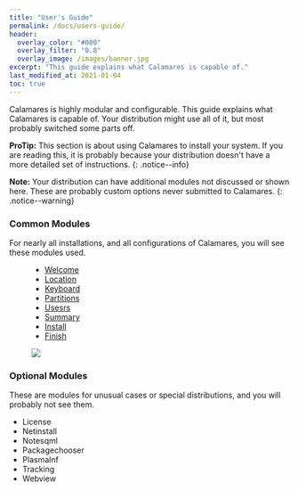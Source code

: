 ```yaml
---
title: "User's Guide"
permalink: /docs/users-guide/
header:
  overlay_color: "#000"
  overlay_filter: "0.8"
  overlay_image: /images/banner.jpg
excerpt: "This guide explains what Calamares is capable of."
last_modified_at: 2021-01-04
toc: true
---
```


Calamares is highly modular and configurable. This guide explains what Calamares is capable of. Your distribution might use all of it, but most probably switched some parts off.

**ProTip:** This section is about using Calamares to install your system. If you are reading this, it is probably because your distribution doesn't have a more detailed set of instructions.
{: .notice--info}

**Note:** Your distribution can have additional modules not discussed or shown here.  These are probably custom options never submitted to Calamares.
{: .notice--warning}

### Common Modules

For nearly all installations, and all configurations of Calamares, you will see these modules used.
<figure class="intro">
    <ul>
        <li><a href="{{ site.baseurl }}/docs/welcome">Welcome</a></li>
        <li><a href="{{ site.baseurl }}/docs/location">Location</a></li>
        <li><a href="{{ site.baseurl }}/docs/keyboard">Keyboard</a></li>
        <li><a href="{{ site.baseurl }}/docs/partitions">Partitions</a></li>
        <li><a href="{{ site.baseurl }}/docs/users">Usesrs</a></li>
        <li><a href="{{ site.baseurl }}/docs/summary">Summary</a></li>
        <li><a href="{{ site.baseurl }}/docs/install">Install</a></li>
        <li><a href="{{ site.baseurl }}/docs/finish">Finish</a></li>
    </ul>
    <img src="https://raw.githubusercontent.com/wiki/calamares/calamares/img/sidebar.png">
</figure>

### Optional Modules

These are modules for unusual cases or special distributions, and you will probably not see them.

 * License
 * Netinstall
 * Notesqml
 * Packagechooser
 * Plasmalnf
 * Tracking
 * Webview
